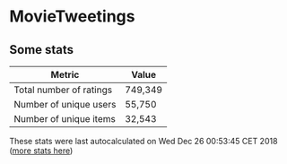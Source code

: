 # MovieTweetings
## Some stats

Metric | Value
--- | ---
Total number of ratings                 | 749,349
Number of unique users                  | 55,750
Number of unique items                  | 32,543
These stats were last autocalculated on Wed Dec 26 00:53:45 CET 2018  ([more stats here](./stats.md))

